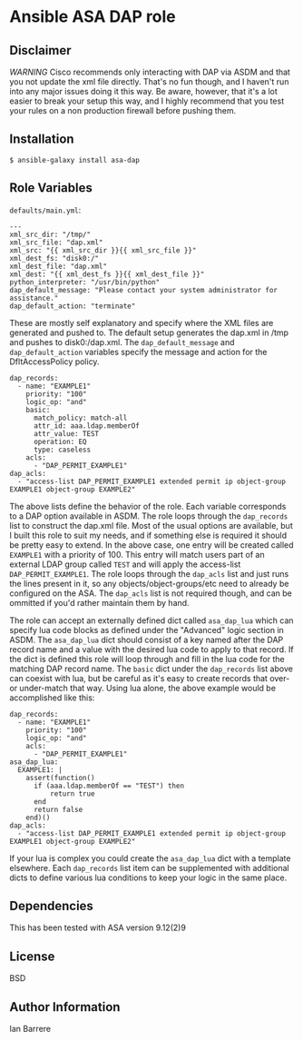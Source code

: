 Ansible ASA DAP role 
=========

Disclaimer
------------
*WARNING* Cisco recommends only interacting with DAP via ASDM and that you not update the xml file directly. That's no fun though, and I haven't run into any major issues doing it this way. Be aware, however, that it's a lot easier to break your setup this way, and I highly recommend that you test your rules on a non production firewall before pushing them.

Installation
------------

`$ ansible-galaxy install asa-dap` 

Role Variables
--------------

`defaults/main.yml`:

```
---
xml_src_dir: "/tmp/"
xml_src_file: "dap.xml"
xml_src: "{{ xml_src_dir }}{{ xml_src_file }}"
xml_dest_fs: "disk0:/"
xml_dest_file: "dap.xml"
xml_dest: "{{ xml_dest_fs }}{{ xml_dest_file }}"
python_interpreter: "/usr/bin/python"
dap_default_message: "Please contact your system administrator for assistance."
dap_default_action: "terminate"
```

These are mostly self explanatory and specify where the XML files are generated and pushed to. The default setup generates the dap.xml in /tmp and pushes to disk0:/dap.xml. The `dap_default_message` and `dap_default_action` variables specify the message and action for the DfltAccessPolicy policy.

```
dap_records:
  - name: "EXAMPLE1"
    priority: "100"
    logic_op: "and"
    basic:
      match_policy: match-all
      attr_id: aaa.ldap.memberOf
      attr_value: TEST
      operation: EQ
      type: caseless
    acls:
      - "DAP_PERMIT_EXAMPLE1"
dap_acls:
  - "access-list DAP_PERMIT_EXAMPLE1 extended permit ip object-group EXAMPLE1 object-group EXAMPLE2"
```

The above lists define the behavior of the role. Each variable corresponds to a DAP option available in ASDM. The role loops through the `dap_records` list to construct the dap.xml file. Most of the usual options are available, but I built this role to suit my needs, and if something else is required it should be pretty easy to extend. In the above case, one entry will be created called `EXAMPLE1` with a priority of 100. This entry will match users part of an external LDAP group called `TEST` and will apply the access-list `DAP_PERMIT_EXAMPLE1`. The role loops through the `dap_acls` list and just runs the lines present in it, so any objects/object-groups/etc need to already be configured on the ASA. The `dap_acls` list is not required though, and can be ommitted if you'd rather maintain them by hand.

The role can accept an externally defined dict called `asa_dap_lua` which can specify lua code blocks as defined under the "Advanced" logic section in ASDM. The `asa_dap_lua` dict should consist of a key named after the DAP record name and a value with the desired lua code to apply to that record. If the dict is defined this role will loop through and fill in the lua code for the matching DAP record name. The `basic` dict under the `dap_records` list above can coexist with lua, but be careful as it's easy to create records that over- or under-match that way. Using lua alone, the above example would be accomplished like this:

```
dap_records:
  - name: "EXAMPLE1"
    priority: "100"
    logic_op: "and"
    acls:
      - "DAP_PERMIT_EXAMPLE1"
asa_dap_lua:
  EXAMPLE1: |
    assert(function()
      if (aaa.ldap.memberOf == "TEST") then
          return true
      end
      return false
    end)()
dap_acls:
  - "access-list DAP_PERMIT_EXAMPLE1 extended permit ip object-group EXAMPLE1 object-group EXAMPLE2"
```

If your lua is complex you could create the `asa_dap_lua` dict with a template elsewhere. Each `dap_records` list item can be supplemented with additional dicts to define various lua conditions to keep your logic in the same place.  

Dependencies
------------

This has been tested with ASA version 9.12(2)9

License
-------

BSD

Author Information
------------------

Ian Barrere
